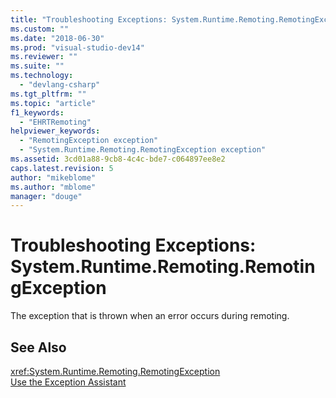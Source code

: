```yaml
---
title: "Troubleshooting Exceptions: System.Runtime.Remoting.RemotingException | Microsoft Docs"
ms.custom: ""
ms.date: "2018-06-30"
ms.prod: "visual-studio-dev14"
ms.reviewer: ""
ms.suite: ""
ms.technology: 
  - "devlang-csharp"
ms.tgt_pltfrm: ""
ms.topic: "article"
f1_keywords: 
  - "EHRTRemoting"
helpviewer_keywords: 
  - "RemotingException exception"
  - "System.Runtime.Remoting.RemotingException exception"
ms.assetid: 3cd01a88-9cb8-4c4c-bde7-c064897ee8e2
caps.latest.revision: 5
author: "mikeblome"
ms.author: "mblome"
manager: "douge"
---
```

# Troubleshooting Exceptions: System.Runtime.Remoting.RemotingException
The exception that is thrown when an error occurs during remoting.  
  
## See Also  
 <xref:System.Runtime.Remoting.RemotingException>   
 [Use the Exception Assistant](http://msdn.microsoft.com/library/e0a78c50-7318-4d54-af51-40c00aea8711)